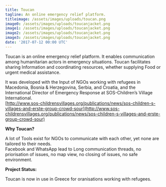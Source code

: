```yaml
---
title: Toucan
tagline: An online emergency relief platform.
titleimage: /assets/images/uploads/toucan.png
image0: /assets/images/uploads/toucanjacket.png
image1: /assets/images/uploads/toucanjacket.png
image2: /assets/images/uploads/toucanjacket.png
image3: /assets/images/uploads/toucanjacket.png
date: '2017-07-12 00:00 UTC'
---
```

Toucan is an online emergency relief platform. It enables communication among humanitarian actors in emergency situations. Toucan facilitates sharing Information and coordinating resources, whether supplying Food or urgent medical assistance.

It was developed with the Input of NGOs working with refugees in Macedonia, Bosnia & Herzegovina, Serbia, and Croatia, and the International Director of Emergency Response at SOS-Children’s Village International.\
[http://www.sos-childrensvillages.org/publications/news/sos-children-s-villages-and-erste-group-crowd-sour](http://www.sos-childrensvillages.org/publications/news/sos-children-s-villages-and-erste-group-crowd-sour)

**Why Toucan?**

A lot of Tools exist for NGOs to communicate with each other, yet none are tailored to their needs.\
Facebook and WhatsApp lead to Long communication threads, no priorisation of issues, no map view, no closing of issues, no safe environment.

**Project Status:**

Toucan is now in use in Greece for oranisations working with refugees.
